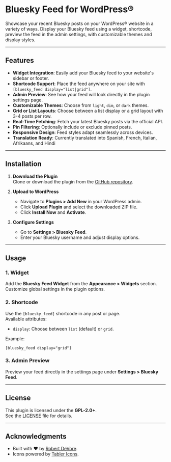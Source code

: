 # Bluesky Feed for WordPress®

Showcase your recent Bluesky posts on your WordPress® website in a variety of ways. Display your Bluesky feed using a widget, shortcode, preview the feed in the admin settings, with customizable themes and display styles.

* * *

## Features

- **Widget Integration**: Easily add your Bluesky feed to your website's sidebar or footer.
- **Shortcode Support**: Place the feed anywhere on your site with `[bluesky_feed display="list|grid"]`.
- **Admin Preview**: See how your feed will look directly in the plugin settings page.
- **Customizable Themes**: Choose from `light`, `dim`, or `dark` themes.
- **Grid or List Layouts**: Choose between a list display or a grid layout with 3-4 posts per row.
- **Real-Time Fetching**: Fetch your latest Bluesky posts via the official API.
- **Pin Filtering**: Optionally include or exclude pinned posts.
- **Responsive Design**: Feed styles adapt seamlessly across devices.
- **Translation Ready**: Currently translated into Spanish, French, Italian, Afrikaans, and Hindi
* * *

## Installation

1. **Download the Plugin**  
Clone or download the plugin from the [GitHub repository](https://github.com/robertdevore/bluesky-feed-for-wordpress).

2. **Upload to WordPress**

    - Navigate to **Plugins > Add New** in your WordPress admin.
    - Click **Upload Plugin** and select the downloaded ZIP file.
    - Click **Install Now** and **Activate**.
3. **Configure Settings**

    - Go to **Settings > Bluesky Feed**.
    - Enter your Bluesky username and adjust display options.
* * *

## Usage

### 1. **Widget**

Add the **Bluesky Feed Widget** from the **Appearance > Widgets** section. Customize global settings in the plugin options.

### 2. **Shortcode**

Use the `[bluesky_feed]` shortcode in any post or page.  
Available attributes:

- `display`: Choose between `list` (default) or `grid`.

Example:
 
```
[bluesky_feed display="grid"]
```

### 3. **Admin Preview**

Preview your feed directly in the settings page under **Settings > Bluesky Feed**.

* * *


## License

This plugin is licensed under the **GPL-2.0+**.  
See the [LICENSE](http://www.gnu.org/licenses/gpl-2.0.txt) file for details.

* * *

## Acknowledgments

- Built with ❤️ by [Robert DeVore](https://robertdevore.com/).
- Icons powered by [Tabler Icons](https://tabler-icons.io/).
